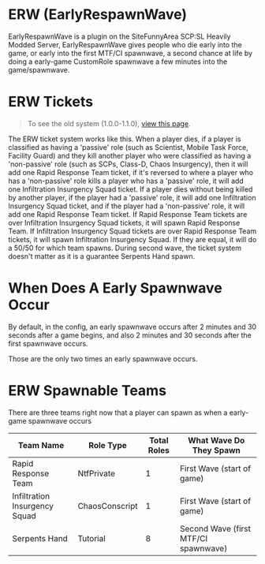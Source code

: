 # ERW (EarlyRespawnWave)

EarlyRespawnWave is a plugin on the SiteFunnyArea SCP:SL Heavily Modded Server, EarlyRespawnWave gives people who die early into the game, or early into the first MTF/CI spawnwave, a second chance at life by doing a early-game CustomRole spawnwave a few minutes into the game/spawnwave.

# ERW Tickets
> To see the old system (1.0.0-1.1.0), [view this page](https://github.com/SiteFunnyArea/EarlyRespawnWave/blob/27a521b53330018043a473ef343cf61a4832a973/README.md#erw-tickets).

The ERW ticket system works like this. When a player dies, if a player is classified as having a 'passive' role (such as Scientist, Mobile Task Force, Facility Guard) and they kill another player who were classified as having a 'non-passive' role (such as SCPs, Class-D, Chaos Insurgency), then it will add one Rapid Response Team ticket, if it's reversed to where a player who has a 'non-passive' role kills a player who has a 'passive' role, it will add one Infiltration Insurgency Squad ticket. If a player dies without being killed by another player, if the player had a 'passive' role, it will add one Infiltration Insurgency Squad ticket, and if the player had a 'non-passive' role, it will add one Rapid Response Team ticket. If Rapid Response Team tickets are over Infiltration Insurgency Squad tickets, it will spawn Rapid Response Team. If Infiltration Insurgency Squad tickets are over Rapid Response Team tickets, it will spawn Infiltration Insurgency Squad. If they are equal, it will do a 50/50 for which team spawns. During second wave, the ticket system doesn't matter as it is a guarantee Serpents Hand spawn.

# When Does A Early Spawnwave Occur
By default, in the config, an early spawnwave occurs after 2 minutes and 30 seconds after a game begins, and also 2 minutes and 30 seconds after the first spawnwave occurs. 

Those are the only two times an early spawnwave occurs.

# ERW Spawnable Teams
There are three teams right now that a player can spawn as when a early-game spawnwave occurs

| Team Name  | Role Type | Total Roles  | What Wave Do They Spawn |
| ------------- | ------------- | ------------- | ------------- |
| Rapid Response Team  | NtfPrivate  | 1  | First Wave (start of game)  |
| Infiltration Insurgency Squad  | ChaosConscript  | 1  | First Wave (start of game)   |
| Serpents Hand  | Tutorial  | 8  | Second Wave (first MTF/CI spawnwave)  |

